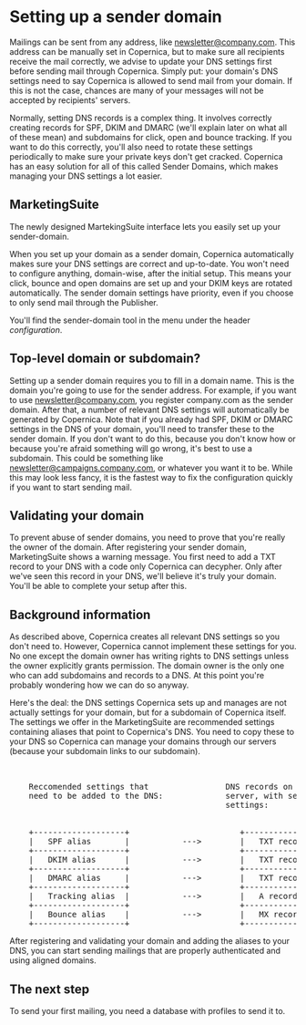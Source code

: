 # Setting up a sender domain

Mailings can be sent from any address, like newsletter@company.com. This address can be
manually set in Copernica, but to make sure all recipients receive the mail correctly, we advise to
update your DNS settings first before sending mail through Copernica. Simply put: your domain's
DNS settings need to say Copernica is allowed to send mail from your domain. If this is not the
case, chances are many of your messages will not be accepted by recipients' servers.

Normally, setting DNS records is a complex thing. It involves correctly creating records for SPF,
DKIM and DMARC (we'll explain later on what all of these mean) and subdomains for click, open
and bounce tracking. If you want to do this correctly, you'll also need to rotate these settings
periodically to make sure your private keys don't get cracked.
Copernica has an easy solution for all of this called Sender Domains, which makes managing your
DNS settings a lot easier.

## MarketingSuite
The newly designed MartekingSuite interface lets you easily set up your sender-domain.

When you set up your domain as a sender domain, Copernica automatically makes sure your DNS
settings are correct and up-to-date. You won't need to configure anything, domain-wise, after the
initial setup. This means your click, bounce and open domains are set up and your DKIM keys are
rotated automatically. The sender domain settings have priority, even if you choose to only 
send mail through the Publisher.

You'll find the sender-domain tool in the menu under the header *configuration*.

## Top-level domain or subdomain?
Setting up a sender domain requires you to fill in a domain name. This is the domain you're going
to use for the sender address. For example, if you want to use newsletter@company.com, you
register company.com as the sender domain. After that, a number of relevant DNS settings will
automatically be generated by Copernica.
Note that if you already had SPF, DKIM or DMARC settings in the DNS of your domain, you'll
need to transfer these to the sender domain. If you don't want to do this, because you don't know
how or because you're afraid something will go wrong, it's best to use a subdomain. This could be
something like newsletter@campaigns.company.com, or whatever you want it to be. While this
may look less fancy, it is the fastest way to fix the configuration quickly if you want to start
sending mail.

## Validating your domain
To prevent abuse of sender domains, you need to prove that you're really the owner of the domain.
After registering your sender domain, MarketingSuite shows a warning message. You first need to
add a TXT record to your DNS with a code only Copernica can decypher. Only after we've seen
this record in your DNS, we'll believe it's truly your domain. You'll be able to complete your setup
after this.

## Background information
As described above, Copernica creates all relevant DNS settings so you don't need to. However,
Copernica cannot implement these settings for you. No one except the domain owner has writing
rights to DNS settings unless the owner explicitly grants permission. The domain owner is the only
one who can add subdomains and records to a DNS. At this point you're probably wondering how
we can do so anyway.

Here's the deal: the DNS settings Copernica sets up and manages are not actually settings for your
domain, but for a subdomain of Copernica itself. The settings we offer in the MarketingSuite are
recommended settings containing aliases that point to Copernica's DNS. You need to copy these to
your DNS so Copernica can manage your domains through our servers (because your subdomain
links to our subdomain).

<pre>


    Reccomended settings that                DNS records on Copernica's
    need to be added to the DNS:             server, with sender domain
                                             settings:


    +-------------------+                       +-------------------+
    |   SPF alias       |           --->        |   TXT record      |
    +-------------------+                       +-------------------+
    |   DKIM alias      |           --->        |   TXT record      |
    +-------------------+                       +-------------------+
    |   DMARC alias     |           --->        |   TXT record      |
    +-------------------+                       +-------------------+
    |   Tracking alias  |           --->        |   A record(s)     |
    +-------------------+                       +-------------------+
    |   Bounce alias    |           --->        |   MX record(s)    |
    +-------------------+                       +-------------------+
</pre>

After registering and validating your domain and adding the aliases to your DNS, you can start
sending mailings that are properly authenticated and using aligned domains.

## The next step
To send your first mailing, you need a database with profiles to send it to.
